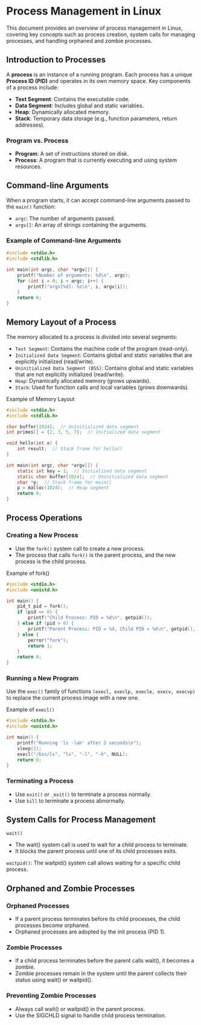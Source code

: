 # Process Management in Linux

This document provides an overview of process management in Linux, covering key concepts such as process creation, system calls for managing processes, and handling orphaned and zombie processes.

## Introduction to Processes

A **process** is an instance of a running program. Each process has a unique **Process ID (PID)** and operates in its own memory space. Key components of a process include:

- **Text Segment**: Contains the executable code.
- **Data Segment**: Includes global and static variables.
- **Heap**: Dynamically allocated memory.
- **Stack**: Temporary data storage (e.g., function parameters, return addresses).

### Program vs. Process
- **Program**: A set of instructions stored on disk.
- **Process**: A program that is currently executing and using system resources.

## Command-line Arguments

When a program starts, it can accept command-line arguments passed to the `main()` function:

- `argc`: The number of arguments passed.
- `argv[]`: An array of strings containing the arguments.

### Example of Command-line Arguments

```c
#include <stdio.h>
#include <stdlib.h>

int main(int argc, char *argv[]) {
    printf("Number of arguments: %d\n", argc);
    for (int i = 0; i < argc; i++) {
        printf("argv[%d]: %s\n", i, argv[i]);
    }
    return 0;
}
```

## Memory Layout of a Process

The memory allocated to a process is divided into several segments:

- `Text Segment`: Contains the machine code of the program (read-only).
- `Initialized Data Segment`: Contains global and static variables that are explicitly initialized (read/write).
- `Uninitialized Data Segment (BSS)`: Contains global and static variables that are not explicitly initialized (read/write).
- `Heap`: Dynamically allocated memory (grows upwards).
- `Stack`: Used for function calls and local variables (grows downwards).

Example of Memory Layout
```c
#include <stdio.h>
#include <stdlib.h>

char buffer[1024];  // Uninitialized data segment
int primes[] = {2, 3, 5, 7};  // Initialized data segment

void hello(int x) {
    int result;  // Stack frame for hello()
}

int main(int argc, char *argv[]) {
    static int key = 1;  // Initialized data segment
    static char buffer[1024];  // Uninitialized data segment
    char *p;  // Stack frame for main()
    p = malloc(1024);  // Heap segment
    return 0;
}
```

## Process Operations
### Creating a New Process

- Use the `fork()` system call to create a new process.
- The process that calls `fork()` is the parent process, and the new process is the child process.

Example of fork()
```c
#include <stdio.h>
#include <unistd.h>

int main() {
    pid_t pid = fork();
    if (pid == 0) {
        printf("Child Process: PID = %d\n", getpid());
    } else if (pid > 0) {
        printf("Parent Process: PID = %d, Child PID = %d\n", getpid(), pid);
    } else {
        perror("fork");
        return 1;
    }
    return 0;
}
```

### Running a New Program
Use the `exec()` family of functions `(execl, execlp, execle, execv, execvp)` to replace the current process image with a new one.

Example of `execl()`
```c
#include <stdio.h>
#include <unistd.h>

int main() {
    printf("Running 'ls -lah' after 2 seconds\n");
    sleep(2);
    execl("/bin/ls", "ls", "-l", "-h", NULL);
    return 0;
}
```

### Terminating a Process

- Use `exit()` or `_exit()` to terminate a process normally.
- Use `kill` to terminate a process abnormally.

## System Calls for Process Management

`wait()`
- The wait() system call is used to wait for a child process to terminate.
- It blocks the parent process until one of its child processes exits.
  
`waitpid()`: The waitpid() system call allows waiting for a specific child process.

## Orphaned and Zombie Processes
### Orphaned Processes

- If a parent process terminates before its child processes, the child processes become orphaned.
- Orphaned processes are adopted by the init process (PID 1).

### Zombie Processes

- If a child process terminates before the parent calls wait(), it becomes a zombie.
- Zombie processes remain in the system until the parent collects their status using wait() or waitpid().

### Preventing Zombie Processes

- Always call wait() or waitpid() in the parent process.
- Use the SIGCHLD signal to handle child process termination.